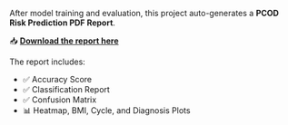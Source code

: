 After model training and evaluation, this project auto-generates a **PCOD Risk Prediction PDF Report**.

📥 **[Download the report here](http://localhost:8888/edit/pcod_analysis_report.pdf)**

The report includes:
- ✅ Accuracy Score
- ✅ Classification Report
- ✅ Confusion Matrix
- 📊 Heatmap, BMI, Cycle, and Diagnosis Plots
